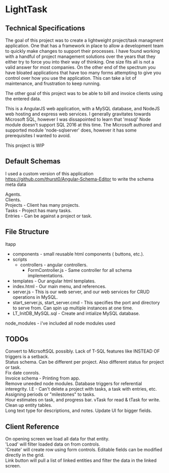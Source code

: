 # LightTask

Technical Specifications
------------------------
The goal of this project was to create a lightweight project/task managment application.  One that has a framework in place to allow a development team to quickly make changes to support their processes.  I have found working with a handful of project management solutions over the years that they either try to force you into their way of thinking.  One size fits all is not a valid answer for most companies.  On the other end of the spectrum you have bloated applications that have too many forms attempting to give you control over how you use the application.  This can take a lot of maintenance, and frustration to keep running.

The other goal of this project was to be able to bill and invoice clients using the entered data.

This is a AngularJS web application, with a MySQL database, and NodeJS web hosting and express web services.  I generally gravitates towards Microsoft SQL, however I was dissapointed to learn that 'mssql' Node module doesn't support SQL 2016 at this time.  The Microsoft authored and supported module 'node-sqlserver' does, however it has some prerequisites I wanted to avoid.

This project is WIP

## Default Schemas

I used a custom version of this application https://github.com/thurst0/Angular-Schema-Editor to write the schema meta data

Agents.  
Clients.  
Projects - Client has many projects.  
Tasks - Project has many tasks.  
Entries - Can be against a project or task.  

## File Structure

ltapp  
  
- components - small reusable html components ( buttons, etc.).  
- scripts  
  - controllers - angular controllers.  
    - FormController.js - Same controller for all schema implementations.  
- templates - Our angular html templates.  
- index.html - Our main menu, and references.  
- server.js - This is our web server, and our web services for CRUD operations in MySQL.  
- start_server.js, start_server.cmd - This specifies the port and directory to serve from.  Can spin up multiple instances at one time. 
- LT_InitDB_MySQL.sql - Create and intialize MySQL database. 

node_modules - i've included all node modules used 

## TODOs

Convert to MicrsoftSQL possibly.  Lack of T-SQL features like INSTEAD OF triggers is a setback.  
Status schema.  Can be different per project.  Also different status for project or task.  
Fix date conrols.  
Invoice schema - Printing from app.  
Remove uneeded node modules. 
Database triggers for referential interegrity.  I.E - Can't delete a project with tasks, a task with entries, etc. 
Assigning periods or "milestones" to tasks.  
Hour estimates on task, and progress bar.  vTask for read & tTask for write.
Clean up entity tables.  
Long text type for descriptions, and notes.  Update UI for bigger fields.

Client Reference
---------------------
On opening screen we load all data for that entity.  
'Load' will filter loaded data on from controls.  
'Create' will create row using form controls. 
Editable fields can be modified directly in the grid.  
Link button will pull a list of linked entities and filter the data in the linked screen.  
